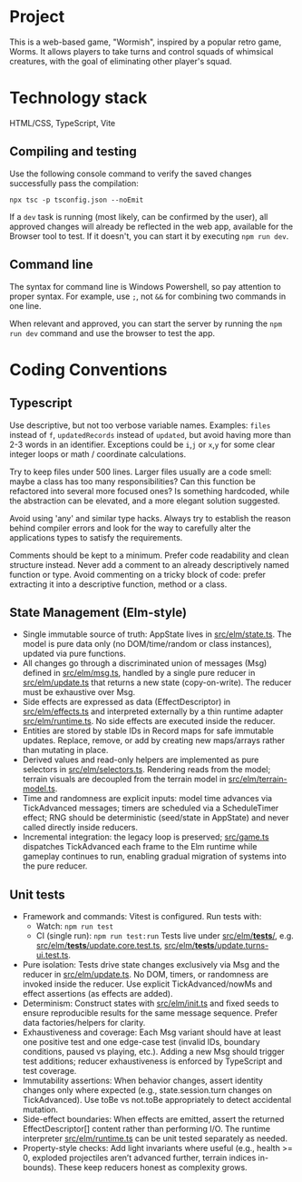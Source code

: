 # Project

This is a web-based game, "Wormish", inspired by a popular retro game, Worms.
It allows players to take turns and control squads of whimsical creatures, with the goal of eliminating other player's squad.

# Technology stack

HTML/CSS, TypeScript, Vite

## Compiling and testing

Use the following console command to verify the saved changes successfully pass the compilation:
```
npx tsc -p tsconfig.json --noEmit
```

If a `dev` task is running (most likely, can be confirmed by the user), all approved changes will already be reflected in the web app, available for the Browser tool to test. If it doesn't, you can start it by executing `npm run dev`.


## Command line

The syntax for command line is Windows Powershell, so pay attention to proper syntax. For example, use `;`, not `&&` for combining two commands in one line.

When relevant and approved, you can start the server by running the `npm run dev` command and use the browser to test the app.

# Coding Conventions

## Typescript

Use descriptive, but not too verbose variable names. Examples: `files` instead of `f`, `updatedRecords` instead of `updated`, but avoid having more than 2-3 words in an identifier. Exceptions could be `i`,`j` or `x`,`y` for some clear integer loops or math / coordinate calculations.

Try to keep files under 500 lines. Larger files usually are a code smell: maybe a class has too many responsibilities? Can this function be refactored into several more focused ones? Is something hardcoded, while the abstraction can be elevated, and a more elegant solution suggested.

Avoid using 'any' and similar type hacks. Always try to establish the reason behind compiler errors and look for the way to carefully alter the applications types to satisfy the requirements.

Comments should be kept to a minimum. Prefer code readability and clean structure instead. Never add a comment to an already descriptively named function or type. Avoid commenting on a tricky block of code: prefer extracting it into a descriptive function, method or a class.

## State Management (Elm-style)

- Single immutable source of truth: AppState lives in [src/elm/state.ts](src/elm/state.ts). The model is pure data only (no DOM/time/random or class instances), updated via pure functions.
- All changes go through a discriminated union of messages (Msg) defined in [src/elm/msg.ts](src/elm/msg.ts), handled by a single pure reducer in [src/elm/update.ts](src/elm/update.ts) that returns a new state (copy-on-write). The reducer must be exhaustive over Msg.
- Side effects are expressed as data (EffectDescriptor) in [src/elm/effects.ts](src/elm/effects.ts) and interpreted externally by a thin runtime adapter [src/elm/runtime.ts](src/elm/runtime.ts). No side effects are executed inside the reducer.
- Entities are stored by stable IDs in Record maps for safe immutable updates. Replace, remove, or add by creating new maps/arrays rather than mutating in place.
- Derived values and read-only helpers are implemented as pure selectors in [src/elm/selectors.ts](src/elm/selectors.ts). Rendering reads from the model; terrain visuals are decoupled from the terrain model in [src/elm/terrain-model.ts](src/elm/terrain-model.ts).
- Time and randomness are explicit inputs: model time advances via TickAdvanced messages; timers are scheduled via a ScheduleTimer effect; RNG should be deterministic (seed/state in AppState) and never called directly inside reducers.
- Incremental integration: the legacy loop is preserved; [src/game.ts](src/game.ts) dispatches TickAdvanced each frame to the Elm runtime while gameplay continues to run, enabling gradual migration of systems into the pure reducer.

## Unit tests

- Framework and commands: Vitest is configured. Run tests with:
  - Watch: `npm run test`
  - CI (single run): `npm run test:run`
  Tests live under [src/elm/__tests__/](src/elm/__tests__/), e.g. [src/elm/__tests__/update.core.test.ts](src/elm/__tests__/update.core.test.ts), [src/elm/__tests__/update.turns-ui.test.ts](src/elm/__tests__/update.turns-ui.test.ts).
- Pure isolation: Tests drive state changes exclusively via Msg and the reducer in [src/elm/update.ts](src/elm/update.ts). No DOM, timers, or randomness are invoked inside the reducer. Use explicit TickAdvanced/nowMs and effect assertions (as effects are added).
- Determinism: Construct states with [src/elm/init.ts](src/elm/init.ts) and fixed seeds to ensure reproducible results for the same message sequence. Prefer data factories/helpers for clarity.
- Exhaustiveness and coverage: Each Msg variant should have at least one positive test and one edge-case test (invalid IDs, boundary conditions, paused vs playing, etc.). Adding a new Msg should trigger test additions; reducer exhaustiveness is enforced by TypeScript and test coverage.
- Immutability assertions: When behavior changes, assert identity changes only where expected (e.g., state.session.turn changes on TickAdvanced). Use toBe vs not.toBe appropriately to detect accidental mutation.
- Side-effect boundaries: When effects are emitted, assert the returned EffectDescriptor[] content rather than performing I/O. The runtime interpreter [src/elm/runtime.ts](src/elm/runtime.ts) can be unit tested separately as needed.
- Property-style checks: Add light invariants where useful (e.g., health >= 0, exploded projectiles aren’t advanced further, terrain indices in-bounds). These keep reducers honest as complexity grows.
